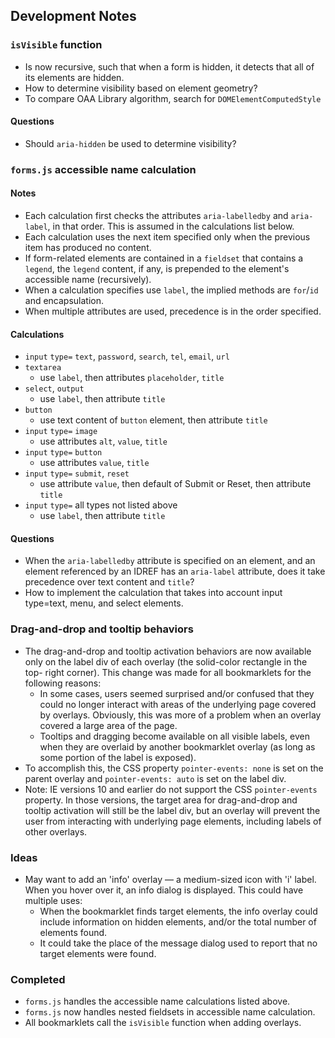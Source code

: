 ## Development Notes

### `isVisible` function

* Is now recursive, such that when a form is hidden, it detects that all
  of its elements are hidden.
* How to determine visibility based on element geometry?
* To compare OAA Library algorithm, search for `DOMElementComputedStyle`

#### Questions
* Should `aria-hidden` be used to determine visibility?

### `forms.js` accessible name calculation

#### Notes
* Each calculation first checks the attributes `aria-labelledby` and
  `aria-label`, in that order. This is assumed in the calculations list
  below.
* Each calculation uses the next item specified only when the previous
  item has produced no content.
* If form-related elements are contained in a `fieldset` that contains
  a `legend`, the `legend` content, if any, is prepended to the element's
  accessible name (recursively).
* When a calculation specifies use `label`, the implied methods are
  `for`/`id` and encapsulation.
* When multiple attributes are used, precedence is in the order specified.

#### Calculations
* `input` `type=` `text`, `password`, `search`, `tel`, `email`, `url`
* `textarea`
  * use `label`, then attributes `placeholder`, `title`
* `select`, `output`
  * use `label`, then attribute `title`
* `button`
  * use text content of `button` element, then attribute `title`
* `input` `type=` `image`
  * use attributes `alt`, `value`, `title`
* `input` `type=` `button`
  * use attributes `value`, `title`
* `input` `type=` `submit`, `reset`
  * use attribute `value`, then default of Submit or Reset, then
    attribute `title`
* `input` `type=` all types not listed above
  * use `label`, then attribute `title`

#### Questions
* When the `aria-labelledby` attribute is specified on an element, and an
  element referenced by an IDREF has an `aria-label` attribute, does it
  take precedence over text content and `title`?
* How to implement the calculation that takes into account input type=text,
  menu, and select elements.

### Drag-and-drop and tooltip behaviors
* The drag-and-drop and tooltip activation behaviors are now available only
  on the label div of each overlay (the solid-color rectangle in the top-
  right corner). This change was made for all bookmarklets for the following
  reasons:
  * In some cases, users seemed surprised and/or confused that they could no
    longer interact with areas of the underlying page covered by overlays.
    Obviously, this was more of a problem when an overlay covered a large
    area of the page.
  * Tooltips and dragging become available on all visible labels, even when
    they are overlaid by another bookmarklet overlay (as long as some portion
    of the label is exposed).
* To accomplish this, the CSS property `pointer-events: none` is set on
  the parent overlay and `pointer-events: auto` is set on the label div.
* Note: IE versions 10 and earlier do not support the CSS `pointer-events`
  property. In those versions, the target area for drag-and-drop and tooltip
  activation will still be the label div, but an overlay will prevent the
  user from interacting with underlying page elements, including labels of
  other overlays.

### Ideas

* May want to add an 'info' overlay &mdash; a medium-sized icon with 'i'
  label. When you hover over it, an info dialog is displayed. This could
  have multiple uses:
  * When the bookmarklet finds target elements, the info overlay could
    include information on hidden elements, and/or the total number of
    elements found.
  * It could take the place of the message dialog used to report that
    no target elements were found.

### Completed

* `forms.js` handles the accessible name calculations listed above.
* `forms.js` now handles nested fieldsets in accessible name calculation.
* All bookmarklets call the `isVisible` function when adding overlays.
